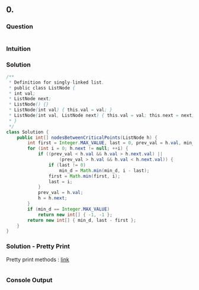 ## 0. []()

### Question
```txt

```

### Intuition


### Solution
```java
/**
 * Definition for singly-linked list.
 * public class ListNode {
 * int val;
 * ListNode next;
 * ListNode() {}
 * ListNode(int val) { this.val = val; }
 * ListNode(int val, ListNode next) { this.val = val; this.next = next; }
 * }
 */
class Solution {
    public int[] nodesBetweenCriticalPoints(ListNode h) {
        int first = Integer.MAX_VALUE, last = 0, prev_val = h.val, min_d = Integer.MAX_VALUE;
        for (int i = 0; h.next != null; ++i) {
            if ((prev_val < h.val && h.val > h.next.val) ||
                    (prev_val > h.val && h.val < h.next.val)) {
                if (last != 0)
                    min_d = Math.min(min_d, i - last);
                first = Math.min(first, i);
                last = i;
            }
            prev_val = h.val;
            h = h.next;
        }
        if (min_d == Integer.MAX_VALUE)
            return new int[] { -1, -1 };
        return new int[] { min_d, last - first };
    }
}
```

### Solution - Pretty Print
Pretty print methods : [link](https://dsa.arpitrathore.com/cheatsheet/java-pretty-print/)
```java

```

### Console Output
```txt

```
